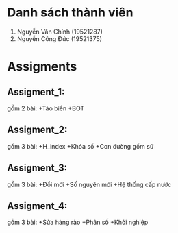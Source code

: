 # Danh sách thành viên
1. Nguyễn Văn Chính (19521287)
2. Nguyễn Công Đức (19521375)
# Assigments
## Assigment_1: 
gồm 2 bài:
+Tảo biển
+BOT
## Assigment_2: 
gồm 3 bài:
+H_index
+Khóa số
+Con đường gốm sứ 
## Assigment_3: 
gồm 3 bài:
+Đổi mới
+Số nguyên mới
+Hệ thống cấp nước
## Assigment_4: 
gồm 3 bài:
+Sửa hàng rào
+Phân số
+Khởi nghiệp



